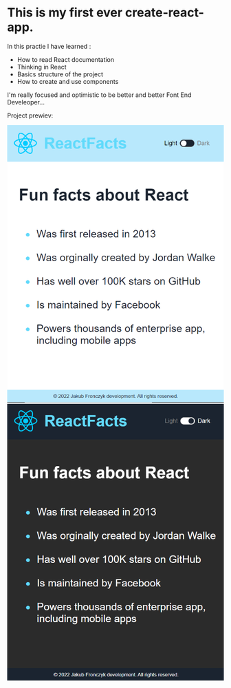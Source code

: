 # This is my first ever create-react-app.

In this practie I have learned :
* How to read React documentation
* Thinking in React
* Basics structure of the project
* How to create and use components

I'm really focused and optimistic to be better and better Font End Develeoper...

Project prewiev:

![](https://github.com/jakubfronczyk/first-create-react-app/blob/main/src/images/light-mode.png)![](https://github.com/jakubfronczyk/first-create-react-app/blob/main/src/images/dark-mode.png)